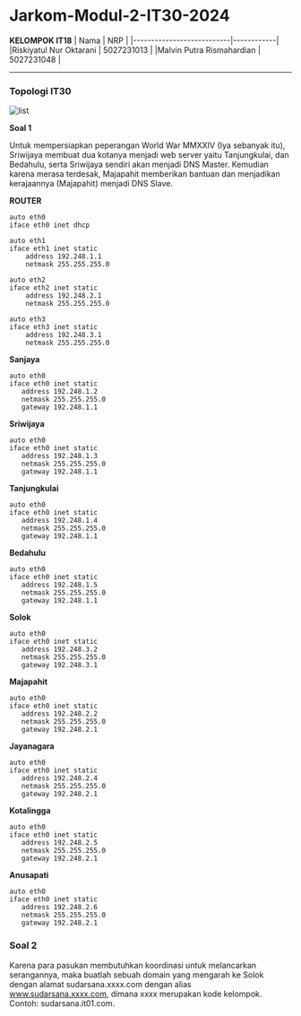 # Jarkom-Modul-2-IT30-2024

**KELOMPOK IT18**
| Nama | NRP |
|---------------------------|------------|
|Riskiyatul Nur Oktarani | 5027231013 |
|Malvin Putra Rismahardian | 5027231048 |

<hr>

### Topologi IT30

![list](https://cdn.discordapp.com/attachments/1291410724857577625/1291410753802473678/image.png?ex=66ffff7c&is=66feadfc&hm=d5480904ca0e5eff4943c0558c85b52776fb81e2bfd24b4430001a40fbaadcd3&)


**Soal 1**

Untuk mempersiapkan peperangan World War MMXXIV (Iya sebanyak itu), Sriwijaya membuat dua kotanya menjadi web server yaitu Tanjungkulai, dan Bedahulu, serta Sriwijaya sendiri akan menjadi DNS Master. Kemudian karena merasa terdesak, Majapahit memberikan bantuan dan menjadikan kerajaannya (Majapahit) menjadi DNS Slave.

**ROUTER**

```
auto eth0
iface eth0 inet dhcp

auto eth1
iface eth1 inet static
	address 192.248.1.1
	netmask 255.255.255.0

auto eth2
iface eth2 inet static
	address 192.248.2.1
	netmask 255.255.255.0

auto eth3
iface eth3 inet static
	address 192.248.3.1
	netmask 255.255.255.0

```


**Sanjaya**

```
auto eth0
iface eth0 inet static
   address 192.248.1.2
   netmask 255.255.255.0
   gateway 192.248.1.1

```

**Sriwijaya**

```
auto eth0
iface eth0 inet static
   address 192.248.1.3
   netmask 255.255.255.0
   gateway 192.248.1.1

```

**Tanjungkulai**

```
auto eth0
iface eth0 inet static
   address 192.248.1.4
   netmask 255.255.255.0
   gateway 192.248.1.1

```

**Bedahulu**

```
auto eth0
iface eth0 inet static
   address 192.248.1.5
   netmask 255.255.255.0
   gateway 192.248.1.1

```

**Solok**

```
auto eth0
iface eth0 inet static
   address 192.248.3.2
   netmask 255.255.255.0
   gateway 192.248.3.1

```

**Majapahit**

```
auto eth0
iface eth0 inet static
   address 192.248.2.2
   netmask 255.255.255.0
   gateway 192.248.2.1

```

**Jayanagara**

```
auto eth0
iface eth0 inet static
   address 192.248.2.4
   netmask 255.255.255.0
   gateway 192.248.2.1

```

**Kotalingga**

```
auto eth0
iface eth0 inet static
   address 192.248.2.5
   netmask 255.255.255.0
   gateway 192.248.2.1

```

**Anusapati**

```
auto eth0
iface eth0 inet static
   address 192.248.2.6
   netmask 255.255.255.0
   gateway 192.248.2.1

```

### Soal 2

Karena para pasukan membutuhkan koordinasi untuk melancarkan serangannya, maka buatlah sebuah domain yang mengarah ke Solok dengan alamat sudarsana.xxxx.com dengan alias www.sudarsana.xxxx.com, dimana xxxx merupakan kode kelompok. Contoh: sudarsana.it01.com.
